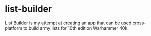# list-builder
List Builder is my attempt at creating an app that can be used cross-platform to build army lists for 10th edition Warhammer 40k.
